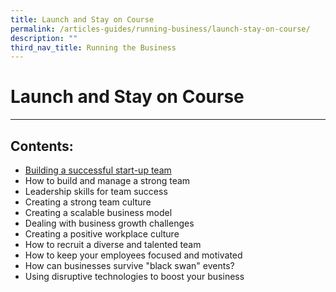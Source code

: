 ```yaml
---
title: Launch and Stay on Course
permalink: /articles-guides/running-business/launch-stay-on-course/
description: ""
third_nav_title: Running the Business
---
```

# **Launch and Stay on Course**

---

## Contents:

* [Building a successful start-up team](/articles-guides/running-business/launch-stay-on-course/building-successful-startup-team/)
* How to build and manage a strong team
* Leadership skills for team success
* Creating a strong team culture
* Creating a scalable business model
* Dealing with business growth challenges
* Creating a positive workplace culture
* How to recruit a diverse and talented team
* How to keep your employees focused and motivated
* How can businesses survive "black swan" events?
* Using disruptive technologies to boost your business